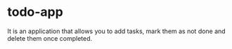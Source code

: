 # todo-app

It is an application that allows you to add tasks, mark them as not done and delete them once completed.

